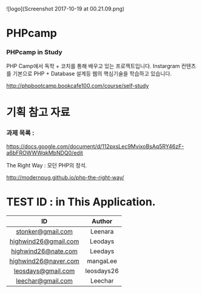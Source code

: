 ![logo](Screenshot 2017-10-19 at 00.21.09.png)
# PHPcamp
### PHPcamp in Study

PHP Camp에서 독학 + 코치를 통해 배우고 있는 
프로젝트입니다. Instargram 컨텐츠를 기본으로
PHP + Database 설계등 웹의 핵심기술을 학습하고 있습니다.

http://phpbootcamp.bookcafe100.com/course/self-study

# 기획 참고 자료 

### 과제 목록 :

https://docs.google.com/document/d/112pxsLec9MvixoBsAq5RY46zF-a6bFROWWWqkMbNDQ0/edit

The Right Way : 모던 PHP의 정석.

http://modernpug.github.io/php-the-right-way/

# TEST ID : in This Application.

| ID | Author |
|:---:|:---:|
| stonker@gmail.com | Leenara |
| highwind26@gmail.com | Leodays |
| highwind26@nate.com | Leedays |
| highwind26@naver.com | mangaLee |
| leosdays@gmail.com | leosdays26 |
| leechar@gmail.com | Leechar |
